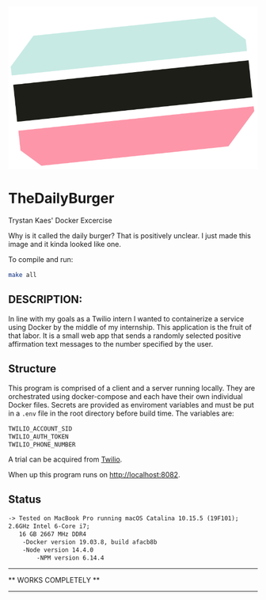 ![Daily Burger Logo](./client/src/affirmLogo.svg?raw=true "Title")
# TheDailyBurger
Trystan Kaes' Docker Excercise 

Why is it called the daily burger? That is positively unclear. I just made this image and it kinda looked like one.

To compile and run:
```sh
make all
```

## DESCRIPTION:
In line with my goals as a Twilio intern I wanted to containerize a 
service using Docker by the middle of my internship. This application is 
the fruit of that labor. It is a small web app that sends a randomly selected 
positive affirmation text messages to the number specified by the user.

## Structure
This program is comprised of a client and a server running locally. They
are orchestrated using docker-compose and each have their own individual 
Docker files. Secrets are provided as enviroment variables and must be put in
a `.env` file in the root directory before build time. The variables are:
```
TWILIO_ACCOUNT_SID
TWILIO_AUTH_TOKEN
TWILIO_PHONE_NUMBER
```
A trial can be acquired from [Twilio](https://www.twilio.com/try-twilio).

When up this program runs on [http://localhost:8082](http://localhost:8082).

## Status
```
-> Tested on MacBook Pro running macOS Catalina 10.15.5 (19F101); 2.6GHz Intel 6-Core i7;
   16 GB 2667 MHz DDR4
	-Docker version 19.03.8, build afacb8b
	-Node version 14.4.0
    	-NPM version 6.14.4
```

**********************
** WORKS COMPLETELY **
**********************
